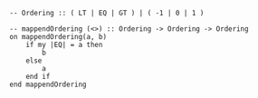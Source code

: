 ```applescript
-- Ordering :: ( LT | EQ | GT ) | ( -1 | 0 | 1 )
```

```applescript
-- mappendOrdering (<>) :: Ordering -> Ordering -> Orderingon mappendOrdering(a, b)	if my |EQ| = a then		b	else		a	end ifend mappendOrdering
```